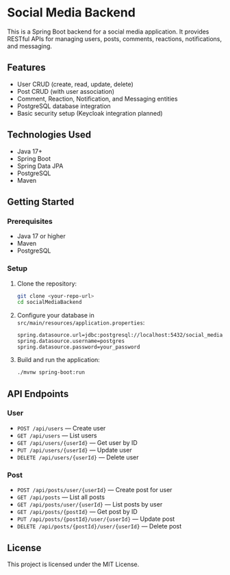 # Social Media Backend

This is a Spring Boot backend for a social media application. It provides RESTful APIs for managing users, posts, comments, reactions, notifications, and messaging.

## Features
- User CRUD (create, read, update, delete)
- Post CRUD (with user association)
- Comment, Reaction, Notification, and Messaging entities
- PostgreSQL database integration
- Basic security setup (Keycloak integration planned)

## Technologies Used
- Java 17+
- Spring Boot
- Spring Data JPA
- PostgreSQL
- Maven

## Getting Started

### Prerequisites
- Java 17 or higher
- Maven
- PostgreSQL

### Setup
1. Clone the repository:
   ```bash
   git clone <your-repo-url>
   cd socialMediaBackend
   ```
2. Configure your database in `src/main/resources/application.properties`:
   ```properties
   spring.datasource.url=jdbc:postgresql://localhost:5432/social_media_db
   spring.datasource.username=postgres
   spring.datasource.password=your_password
   ```
3. Build and run the application:
   ```bash
   ./mvnw spring-boot:run
   ```

## API Endpoints

### User
- `POST /api/users` — Create user
- `GET /api/users` — List users
- `GET /api/users/{userId}` — Get user by ID
- `PUT /api/users/{userId}` — Update user
- `DELETE /api/users/{userId}` — Delete user

### Post
- `POST /api/posts/user/{userId}` — Create post for user
- `GET /api/posts` — List all posts
- `GET /api/posts/user/{userId}` — List posts by user
- `GET /api/posts/{postId}` — Get post by ID
- `PUT /api/posts/{postId}/user/{userId}` — Update post
- `DELETE /api/posts/{postId}/user/{userId}` — Delete post

## License
This project is licensed under the MIT License. 